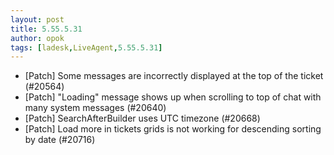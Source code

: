 ```yaml
---
layout: post
title: 5.55.5.31
author: opok
tags: [ladesk,LiveAgent,5.55.5.31]
---
```

- [Patch] Some messages are incorrectly displayed at the top of the ticket (#20564)
- [Patch] "Loading" message shows up when scrolling to top of chat with many system messages (#20640)
- [Patch] SearchAfterBuilder uses UTC timezone (#20668)
- [Patch] Load more in tickets grids is not working for descending sorting by date (#20716)
